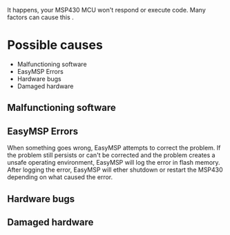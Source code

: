 It happens, your MSP430 MCU won't respond or execute code. Many factors can cause this .




# Possible causes #
  * Malfunctioning software
  * EasyMSP Errors
  * Hardware bugs
  * Damaged hardware

## Malfunctioning software ##

## EasyMSP Errors ##
When something goes wrong, EasyMSP attempts to correct the problem. If the problem still persists or can't be corrected and the problem creates a unsafe operating environment, EasyMSP will log the error in flash memory. After logging the error, EasyMSP will ether shutdown or restart the MSP430 depending on what caused the error.

## Hardware bugs ##

## Damaged hardware ##
